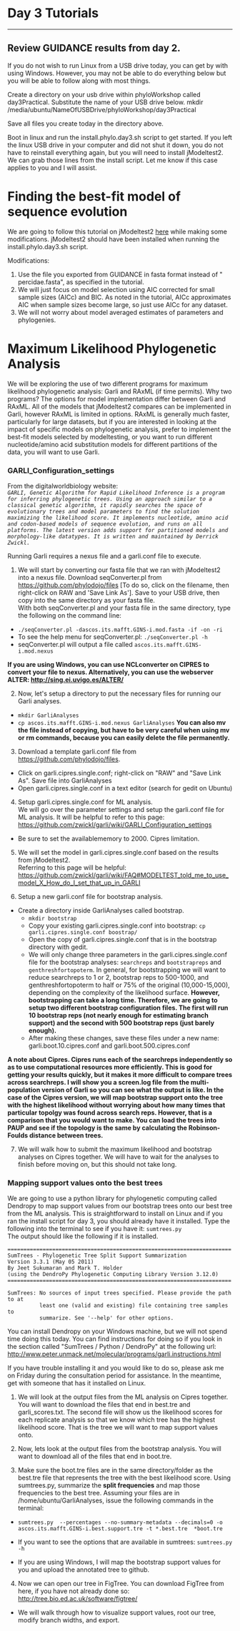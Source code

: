 # Day 3 Tutorials
---
Review GUIDANCE results from day 2.
---
If you do not wish to run Linux from a USB drive today, you can get by with using Windows. However, you may not be able to do everything below but you will be able to follow along with most things.

Create a directory on your usb drive within phyloWorkshop called day3Practical. Substitute the name of your USB drive below.
mkdir /media/ubuntu/NameOfUSBDrive/phyloWorkshop/day3Practical

Save all files you create today in the directory above.

Boot in linux and run the install.phylo.day3.sh script to get started. If you left the linux USB drive in your computer and did not shut it down, you do not have to reinstall everything again, but you will need to install jModeltest2. We can grab those lines from the install script. Let me know if this case applies to you and I will assist.

# Finding the best-fit model of sequence evolution

We are going to follow this tutorial on jModeltest2 [here](http://evomics.org/learning/phylogenetics/jmodeltest/) while making some modifications. jModeltest2 should have been installed when running the install.phylo.day3.sh script.

Modifications:
1. Use the file you exported from GUIDANCE in fasta format instead of " percidae.fasta", as specified in the tutorial.
2. We will just focus on model selection using AIC corrected for small sample sizes (AICc) and BIC. As noted in the tutorial, AICc approximates AIC when sample sizes become large, so just use AICc for any dataset.
3. We will not worry about model averaged estimates of parameters and phylogenies.

# Maximum Likelihood Phylogenetic Analysis

We will be exploring the use of two different programs for maximum likelihood phylogenetic analysis: Garli and RAxML (if time permits). Why two programs? The options for model implementation differ between Garli and RAxML. All of the models that jModeltest2 compares can be implemented in Garli, however RAxML is limited in options. RAxML is generally much faster, particularly for large datasets, but if you are interested in looking at the impact of specific models on phylogenetic analysis, prefer to implement the best-fit models selected by modeltesting, or you want to run different nucleotide/amino acid substitution models for different partitions of the data, you will want to use Garli.

### GARLI_Configuration_settings

From the digitalworldbiology website:  
_```GARLI, Genetic Algorithm for Rapid Likelihood Inference is a program for inferring phylogenetic trees. Using an approach similar to a classical genetic algorithm, it rapidly searches the space of evolutionary trees and model parameters to find the solution maximizing the likelihood score. It implements nucleotide, amino acid and codon-based models of sequence evolution, and runs on all platforms. The latest version adds support for partitioned models and morphology-like datatypes. It is written and maintained by Derrick Zwickl.```_

Running Garli requires a nexus file and a garli.conf file to execute.

1. We will start by converting our fasta file that we ran with jModeltest2 into a nexus file. Download seqConverter.pl from https://github.com/phylodojo/files [To do so, click on the filename, then right-click on RAW and 'Save Link As']. Save to your USB drive, then copy into the same directory as your fasta file.  
With both seqConverter.pl and your fasta file in the same directory, type the following on the command line:  
  - ```./seqConverter.pl -dascos.its.mafft.GINS-i.mod.fasta -if -on -ri```  
  - To see the help menu for seqConverter.pl: ```./seqConverter.pl -h```  
  - seqConverter.pl will output a file called ```ascos.its.mafft.GINS-i.mod.nexus```

  **If you are using Windows, you can use NCLconverter on CIPRES to convert your file to nexus. Alternatively, you can use the webserver ALTER: http://sing.ei.uvigo.es/ALTER/**  


2. Now, let's setup a directory to put the necessary files for running our Garli analyses.  
  - ```mkdir GarliAnalyses```  
  - ```cp ascos.its.mafft.GINS-i.mod.nexus GarliAnalyses``` **You can also mv the file instead of copying, but have to be very careful when using mv or rm commands, because you can easily delete the file permanently.**

3. Download a template garli.conf file from https://github.com/phylodojo/files.  
  - Click on garli.cipres.single.conf; right-click on "RAW" and "Save Link As". Save file into GarliAnalyses
  - Open garli.cipres.single.conf in a text editor (search for gedit on Ubuntu)

4. Setup garli.cipres.single.conf for ML analysis.  
We will go over the parameter settings and setup the garli.conf file for ML analysis. It will be helpful to refer to this page: https://github.com/zwickl/garli/wiki/GARLI_Configuration_settings
  - Be sure to set the availablememory to 2000. Cipres limitation.

5. We will set the model in garli.cipres.single.conf based on the results from jModeltest2.  
Referring to this page will be helpful: https://github.com/zwickl/garli/wiki/FAQ#MODELTEST_told_me_to_use_model_X_How_do_I_set_that_up_in_GARLI

6. Setup a new garli.conf file for bootstrap analysis.  
  - Create a directory inside GarliAnalyses called bootstrap.  
    - ```mkdir bootstrap```
    - Copy your existing garli.cipres.single.conf into bootstrap: ```cp garli.cipres.single.conf boostrap/```
    - Open the copy of garli.cipres.single.conf that is in the bootstrap directory with gedit.
    - We will only change three parameters in the garli.cipres.single.conf file for the bootstrap analyses: ```searchreps``` and ```bootstrapreps``` and ```genthreshfortopoterm```. In general, for bootstrapping we will want to reduce searchreps to 1 or 2, bootstrap reps to 500-1000, and genthreshfortopoterm to half or 75% of the original (10,000-15,000), depending on the complexity of the likelihood surface. **However, bootstrapping can take a long time. Therefore, we are going to setup two different bootstrap configuration files. The first will run 10 bootstrap reps (not nearly enough for estimating branch support) and the second with 500 bootstrap reps (just barely enough).**
    - After making these changes, save these files under a new name: garli.boot.10.cipres.conf and garli.boot.500.cipres.conf

**A note about Cipres. Cipres runs each of the searchreps independently so as to use computational resources more efficiently. This is good for getting your results quickly, but it makes it more difficult to compare trees across searchreps. I will show you a screen.log file from the multi-population version of Garli so you can see what the output is like. In the case of the Cipres version, we will map bootstrap support onto the tree with the highest likelihood without worrying about how many times that particular topolgy was found across search reps. However, that is a comparison that you would want to make. You can load the trees into PAUP and see if the topology is the same by calculating the Robinson-Foulds distance between trees.**

7. We will walk how to submit the maximum likelihood and bootstrap analyses on Cipres together. We will have to wait for the analyses to finish before moving on, but this should not take long.

### Mapping support values onto the best trees

We are going to use a python library for phylogenetic computing called Dendropy to map support values from our bootstrap trees onto our best tree from the ML analysis. This is straightforward to install on Linux and if you ran the install script for day 3, you should already have it installed. Type the following into the terminal to see if you have it: ```sumtrees.py```  
The output should like the following if it is installed.  
```
======================================================================
SumTrees - Phylogenetic Tree Split Support Summarization
Version 3.3.1 (May 05 2011)
By Jeet Sukumaran and Mark T. Holder
(using the DendroPy Phylogenetic Computing Library Version 3.12.0)
======================================================================

SumTrees: No sources of input trees specified. Please provide the path to at
          least one (valid and existing) file containing tree samples to
          summarize. See '--help' for other options.
```  

You can install Dendropy on your Windows machine, but we will not spend time doing this today. You can find instructions for doing so if you look in the section called "SumTrees / Python / DendroPy" at the following url: http://www.peter.unmack.net/molecular/programs/garli.instructions.html  

If you have trouble installing it and you would like to do so, please ask me on Friday during the consultation period for assistance. In the meantime, get with someone that has it installed on Linux.

1. We will look at the output files from the ML analysis on Cipres together. You will want to download the files that end in best.tre and garli_scores.txt. The second file will show us the likelihood scores for each replicate analysis so that we know which tree has the highest likelihood score. That is the tree we will want to map support values onto.

2. Now, lets look at the output files from the bootstrap analysis. You will want to download all of the files that end in boot.tre.

3. Make sure the boot.tre files are in the same directory/folder as the best.tre file that represents the tree with the best likelihood score. Using sumtrees.py, summarize the **split frequencies** and map those frequencies to the best tree. Assuming your files are in /home/ubuntu/GarliAnalyses, issue the following commands in the terminal:  
  - ```sumtrees.py  --percentages --no-summary-metadata --decimals=0 -o ascos.its.mafft.GINS-i.best.support.tre -t *.best.tre  *boot.tre```

  - If you want to see the options that are available in sumtrees: ```sumtrees.py -h```
  - If you are using Windows, I will map the bootstrap support values for you and upload the annotated tree to github.

4. Now we can open our tree in FigTree. You can download FigTree from here, if you have not already done so: http://tree.bio.ed.ac.uk/software/figtree/
  - We will walk through how to visualize support values, root our tree, modify branch widths, and export.
